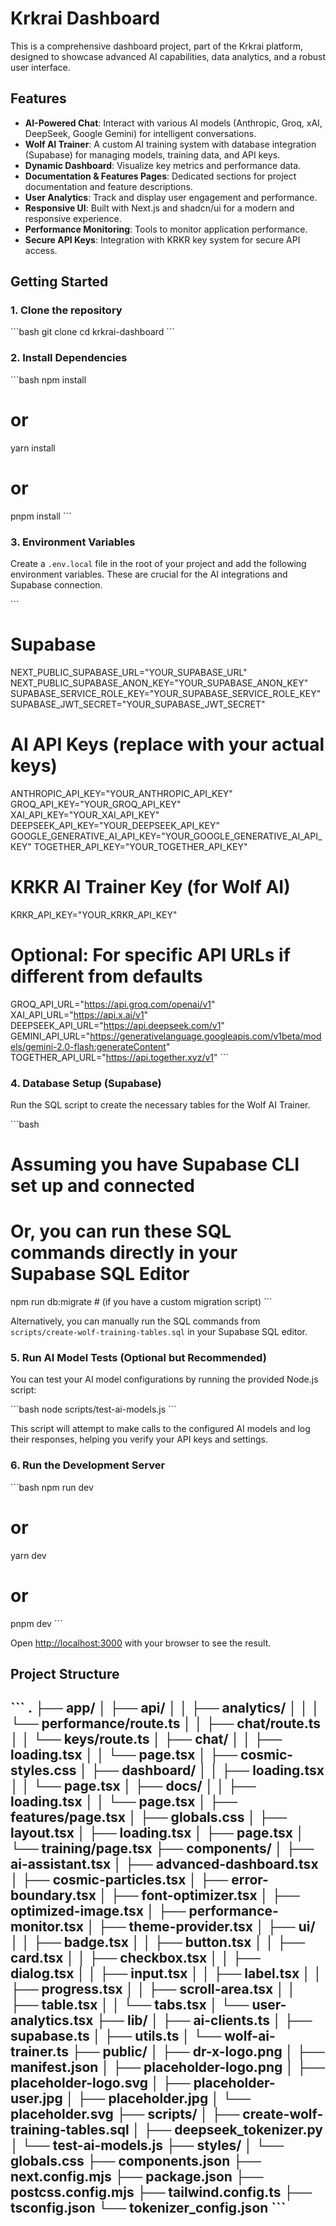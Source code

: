 # Krkrai Dashboard

This is a comprehensive dashboard project, part of the Krkrai platform, designed to showcase advanced AI capabilities, data analytics, and a robust user interface.

## Features

- **AI-Powered Chat**: Interact with various AI models (Anthropic, Groq, xAI, DeepSeek, Google Gemini) for intelligent conversations.
- **Wolf AI Trainer**: A custom AI training system with database integration (Supabase) for managing models, training data, and API keys.
- **Dynamic Dashboard**: Visualize key metrics and performance data.
- **Documentation & Features Pages**: Dedicated sections for project documentation and feature descriptions.
- **User Analytics**: Track and display user engagement and performance.
- **Responsive UI**: Built with Next.js and shadcn/ui for a modern and responsive experience.
- **Performance Monitoring**: Tools to monitor application performance.
- **Secure API Keys**: Integration with KRKR key system for secure API access.

## Getting Started

### 1. Clone the repository

\`\`\`bash
git clone <repository-url>
cd krkrai-dashboard
\`\`\`

### 2. Install Dependencies

\`\`\`bash
npm install
# or
yarn install
# or
pnpm install
\`\`\`

### 3. Environment Variables

Create a `.env.local` file in the root of your project and add the following environment variables. These are crucial for the AI integrations and Supabase connection.

\`\`\`
# Supabase
NEXT_PUBLIC_SUPABASE_URL="YOUR_SUPABASE_URL"
NEXT_PUBLIC_SUPABASE_ANON_KEY="YOUR_SUPABASE_ANON_KEY"
SUPABASE_SERVICE_ROLE_KEY="YOUR_SUPABASE_SERVICE_ROLE_KEY"
SUPABASE_JWT_SECRET="YOUR_SUPABASE_JWT_SECRET"

# AI API Keys (replace with your actual keys)
ANTHROPIC_API_KEY="YOUR_ANTHROPIC_API_KEY"
GROQ_API_KEY="YOUR_GROQ_API_KEY"
XAI_API_KEY="YOUR_XAI_API_KEY"
DEEPSEEK_API_KEY="YOUR_DEEPSEEK_API_KEY"
GOOGLE_GENERATIVE_AI_API_KEY="YOUR_GOOGLE_GENERATIVE_AI_API_KEY"
TOGETHER_API_KEY="YOUR_TOGETHER_API_KEY"

# KRKR AI Trainer Key (for Wolf AI)
KRKR_API_KEY="YOUR_KRKR_API_KEY"

# Optional: For specific API URLs if different from defaults
GROQ_API_URL="https://api.groq.com/openai/v1"
XAI_API_URL="https://api.x.ai/v1"
DEEPSEEK_API_URL="https://api.deepseek.com/v1"
GEMINI_API_URL="https://generativelanguage.googleapis.com/v1beta/models/gemini-2.0-flash:generateContent"
TOGETHER_API_URL="https://api.together.xyz/v1"
\`\`\`

### 4. Database Setup (Supabase)

Run the SQL script to create the necessary tables for the Wolf AI Trainer.

\`\`\`bash
# Assuming you have Supabase CLI set up and connected
# Or, you can run these SQL commands directly in your Supabase SQL Editor
npm run db:migrate # (if you have a custom migration script)
\`\`\`

Alternatively, you can manually run the SQL commands from `scripts/create-wolf-training-tables.sql` in your Supabase SQL editor.

### 5. Run AI Model Tests (Optional but Recommended)

You can test your AI model configurations by running the provided Node.js script:

\`\`\`bash
node scripts/test-ai-models.js
\`\`\`

This script will attempt to make calls to the configured AI models and log their responses, helping you verify your API keys and settings.

### 6. Run the Development Server

\`\`\`bash
npm run dev
# or
yarn dev
# or
pnpm dev
\`\`\`

Open [http://localhost:3000](http://localhost:3000) with your browser to see the result.

## Project Structure

\`\`\`
.
├── app/
│   ├── api/
│   │   ├── analytics/
│   │   │   └── performance/route.ts
│   │   ├── chat/route.ts
│   │   └── keys/route.ts
│   ├── chat/
│   │   ├── loading.tsx
│   │   └── page.tsx
│   ├── cosmic-styles.css
│   ├── dashboard/
│   │   ├── loading.tsx
│   │   └── page.tsx
│   ├── docs/
│   │   ├── loading.tsx
│   │   └── page.tsx
│   ├── features/page.tsx
│   ├── globals.css
│   ├── layout.tsx
│   ├── loading.tsx
│   ├── page.tsx
│   └── training/page.tsx
├── components/
│   ├── ai-assistant.tsx
│   ├── advanced-dashboard.tsx
│   ├── cosmic-particles.tsx
│   ├── error-boundary.tsx
│   ├── font-optimizer.tsx
│   ├── optimized-image.tsx
│   ├── performance-monitor.tsx
│   ├── theme-provider.tsx
│   ├── ui/
│   │   ├── badge.tsx
│   │   ├── button.tsx
│   │   ├── card.tsx
│   │   ├── checkbox.tsx
│   │   ├── dialog.tsx
│   │   ├── input.tsx
│   │   ├── label.tsx
│   │   ├── progress.tsx
│   │   ├── scroll-area.tsx
│   │   ├── table.tsx
│   │   └── tabs.tsx
│   └── user-analytics.tsx
├── lib/
│   ├── ai-clients.ts
│   ├── supabase.ts
│   ├── utils.ts
│   └── wolf-ai-trainer.ts
├── public/
│   ├── dr-x-logo.png
│   ├── manifest.json
│   ├── placeholder-logo.png
│   ├── placeholder-logo.svg
│   ├── placeholder-user.jpg
│   ├── placeholder.jpg
│   └── placeholder.svg
├── scripts/
│   ├── create-wolf-training-tables.sql
│   ├── deepseek_tokenizer.py
│   └── test-ai-models.js
├── styles/
│   └── globals.css
├── components.json
├── next.config.mjs
├── package.json
├── postcss.config.mjs
├── tailwind.config.ts
├── tsconfig.json
└── tokenizer_config.json
\`\`\`
---
